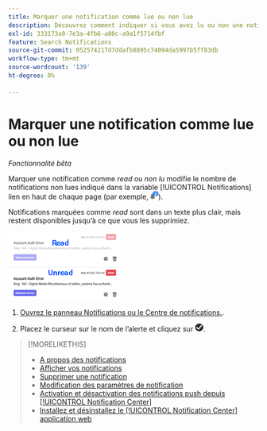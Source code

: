 ```yaml
---
title: Marquer une notification comme lue ou non lue
description: Découvrez comment indiquer si vous avez lu ou non une notification.
exl-id: 333173a0-7e3a-4fb6-a80c-a9a1f5714fbf
feature: Search Notifications
source-git-commit: 052574217d7ddafb8895c74094da5997b5ff83db
workflow-type: tm+mt
source-wordcount: '139'
ht-degree: 0%

---
```


# Marquer une notification comme lue ou non lue

*Fonctionnalité bêta*

Marquer une notification comme *read* ou *non lu* modifie le nombre de notifications non lues indiqué dans la variable [!UICONTROL Notifications] lien en haut de chaque page (par exemple, ![Icône Notifications avec compteur de notifications non lues](/help/search-social-commerce/assets/notifications-unread.png "Icône Notifications avec compteur de notifications non lues")).

Notifications marquées comme *read* sont dans un texte plus clair, mais restent disponibles jusqu’à ce que vous les supprimiez.

![Notifications en lecture et non lues](/help/search-social-commerce/assets/notifications-read-vs-unread.png "Notifications en lecture et non lues")

1. [Ouvrez le panneau Notifications ou le Centre de notifications.](notification-view.md).

1. Placez le curseur sur le nom de l’alerte et cliquez sur ![Marquer comme lu ou non lu](/help/search-social-commerce/assets/notifications-read-unread.png "Marquer comme lu ou non lu").

>[!MORELIKETHIS]
>
>* [A propos des notifications](/help/search-social-commerce/notifications/notification-about.md)
>* [Afficher vos notifications](notification-view.md)
>* [Supprimer une notification](notification-delete.md)
>* [Modification des paramètres de notification](notification-edit.md)
>* [Activation et désactivation des notifications push depuis [!UICONTROL Notification Center]](notifications-push-enable-disable.md)
>* [Installez et désinstallez le [!UICONTROL Notification Center] application web](notification-app-install-uninstall.md)
